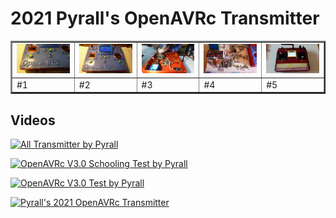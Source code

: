 # 2021 Pyrall's OpenAVRc Transmitter

<table border="2">
<tr>
<td><img src="https://github.com/Ingwie/OpenAVRc_Hw/blob/V3/User's%20OpenAVRc%20Transmitters/Pyrall/T2/IMG_1.jpg" border="0"/></td>
<td><img src="https://github.com/Ingwie/OpenAVRc_Hw/blob/V3/User's%20OpenAVRc%20Transmitters/Pyrall/T2/IMG_2.jpg" border="0"/></td>
<td><img src="https://github.com/Ingwie/OpenAVRc_Hw/blob/V3/User's%20OpenAVRc%20Transmitters/Pyrall/T2/IMG_3.jpg" border="0"/></td>
<td><img src="https://github.com/Ingwie/OpenAVRc_Hw/blob/V3/User's%20OpenAVRc%20Transmitters/Pyrall/T2/IMG_4.jpg" border="0"/></td>
<td><img src="https://github.com/Ingwie/OpenAVRc_Hw/blob/V3/User's%20OpenAVRc%20Transmitters/Pyrall/T2/IMG_5.jpg" border="0"/></td>
</tr>
<tr>
<td>     #1</td><td>     #2</td><td>     #3</td><td>     #4</td><td>     #5</td>
</tr>
</table>

## Videos

[![All Transmitter by Pyrall](https://img.youtube.com/vi/4hBQ4TH5KtI/0.jpg)](https://www.youtube.com/watch?v=4hBQ4TH5KtI "All Transmitter by Pyrall")

[![OpenAVRc V3.0 Schooling  Test by Pyrall](https://img.youtube.com/vi/owWW0uPTkas/0.jpg)](https://www.youtube.com/watch?v=owWW0uPTkas "OpenAVRc V3.0 Schooling  Test by Pyrall")

[![OpenAVRc V3.0 Test by Pyrall](https://img.youtube.com/vi/NxJdkdyer00/0.jpg)](https://www.youtube.com/watch?v=NxJdkdyer00 "OpenAVRc V3.0 Test by Pyrall")

[![Pyrall's 2021 OpenAVRc Transmitter](https://img.youtube.com/vi/lD2I3ikUT2o/0.jpg)](https://www.youtube.com/watch?v=lD2I3ikUT2o "Pyrall's 2021 OpenAVRc Transmitter") 




